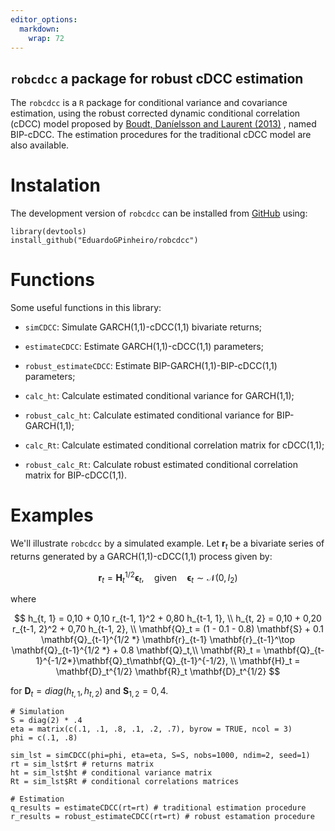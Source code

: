 ```yaml
---
editor_options: 
  markdown: 
    wrap: 72
---
```


## `robcdcc` a package for robust cDCC estimation

The `robcdcc` is a `R` package for conditional variance and covariance
estimation, using the robust corrected dynamic conditional correlation
(cDCC) model proposed by [Boudt, Daníelsson and Laurent (2013)](https://doi.org/10.1016/j.ijforecast.2012.06.003) , named BIP-cDCC. The
estimation procedures for the traditional cDCC model are also available.

# Instalation

The development version of `robcdcc` can be installed from
[GitHub](https://github.com/) using:

    library(devtools)
    install_github("EduardoGPinheiro/robcdcc")

# Functions

Some useful functions in this library:

-   `simCDCC`: Simulate GARCH(1,1)-cDCC(1,1) bivariate returns;

-   `estimateCDCC`: Estimate GARCH(1,1)-cDCC(1,1) parameters;

-   `robust_estimateCDCC`: Estimate BIP-GARCH(1,1)-BIP-cDCC(1,1)
    parameters;
    
-   `calc_ht`: Calculate estimated conditional variance for GARCH(1,1);

-   `robust_calc_ht`: Calculate estimated conditional variance for
    BIP-GARCH(1,1);
    
-   `calc_Rt`: Calculate estimated conditional correlation matrix for
    cDCC(1,1);
    
-   `robust_calc_Rt`: Calculate robust estimated conditional correlation matrix
    for BIP-cDCC(1,1).

# Examples

We'll illustrate `robcdcc` by a simulated example. Let $\mathbf{r}_t$ be
a bivariate series of returns generated by a GARCH(1,1)-cDCC(1,1)
process given by:

$$
\mathbf{r}_t = \mathbf{H}_t^{1/2} \boldsymbol{\epsilon}_t, \quad \text{given} 
\quad \boldsymbol{\epsilon}_t \sim \mathcal{N}(0, I_2)
$$

where

$$ 
h_{t, 1} = 0,10 + 0,10 r_{t-1, 1}^2 + 0,80 h_{t-1, 1}, \\ 
h_{t, 2} = 0,10 + 0,20 r_{t-1, 2}^2 + 0,70 h_{t-1, 2}, \\
\mathbf{Q}_t = (1 - 0.1 - 0.8) \mathbf{S} + 0.1 \mathbf{Q}_{t-1}^{1/2
*} \mathbf{r}_{t-1} \mathbf{r}_{t-1}^\top \mathbf{Q}_{t-1}^{1/2
*} + 0.8 \mathbf{Q}_t,\\
\mathbf{R}_t = \mathbf{Q}_{t-1}^{-1/2*}\mathbf{Q}_t\mathbf{Q}_{t-1}^{-1/2}, \\
\mathbf{H}_t = \mathbf{D}_t^{1/2} \mathbf{R}_t \mathbf{D}_t^{1/2}
$$

for $\mathbf{D}_t = diag(h_{t, 1}, h_{t, 2})$ and $\mathbf{S}_{1,2} = 0,4$.

```
# Simulation
S = diag(2) * .4
eta = matrix(c(.1, .1, .8, .1, .2, .7), byrow = TRUE, ncol = 3)
phi = c(.1, .8)

sim_lst = simCDCC(phi=phi, eta=eta, S=S, nobs=1000, ndim=2, seed=1)
rt = sim_lst$rt # returns matrix
ht = sim_lst$ht # conditional variance matrix 
Rt = sim_lst$Rt # conditional correlations matrices

# Estimation
q_results = estimateCDCC(rt=rt) # traditional estimation procedure
r_results = robust_estimateCDCC(rt=rt) # robust estamation procedure
```

